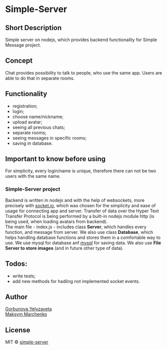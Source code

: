 # Simple-Server
## Short Description
Simple server on nodejs, which provides backend functionality for Simple Message project. 
## Concept
Chat provides possibility to talk to people, who use the same app. Users are able to do that in separate rooms.
## Functionality
* registration;
* login;
* choose name/nickname;
* upload avatar;
* seeing all previous chats;
* separate rooms;
* seeing messages in specific rooms;
* saving in database.
## Important to know before using 
For simplicity, every login/name is unique, therefore there can not be two users with the same name.
### Simple-Server project
Backend is written in nodejs and with the help of websockets, more precisely with [socket.io](https://github.com/socketio/socket.io), which was chosen for the simplicity and ease of usage for connecting app and server. Transfer of data over the Hyper Text Transfer Protocol is being performed by a built-in nodejs module http (is being used, when loading avatars from backend).  
The main file - index.js - includes class **Server**, which handles every function, and message from server. We also use class **Database**, which helps handling database functions and stores them in a comfortable way to use. We use mysql for database anf [mysql](https://github.com/mysqljs/mysql) for saving data.
We also use **File Server to store images** (and in future other type of data).
## Todos:
* write tests;  
* add new methods for hadling not implemented socket events.
## Author
[Gorbunova Yelyzaveta](https://github.com/lizardlynx)  
[Maksym Marchenko](https://github.com/kertnique)
## License
MIT © [simple-server](https://github.com/Simple-message/Simple-Server)


